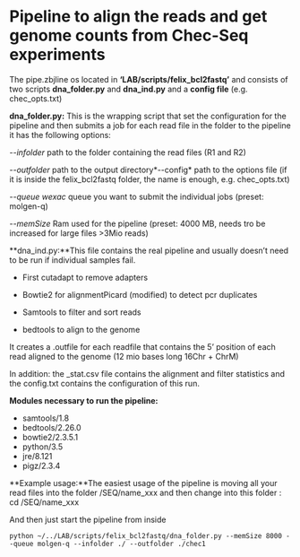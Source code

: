 # Pipeline to align the reads and get genome counts from Chec-Seq experiments
The pipe.zbjline os located in **‘LAB/scripts/felix_bcl2fastq’** and consists of two scripts **dna_folder.py** and **dna_ind.py**  and a **config file** (e.g. chec_opts.txt)

**dna_folder.py:** This is the wrapping script that set the configuration for the pipeline and then submits a job for each read file in the folder to the pipeline it has the following options:

*--infolder* path to the folder containing the read files (R1 and R2)

*--outfolder* path to the output directory*--config* path to the options file (if it is inside the felix_bcl2fastq folder, the name is enough, e.g. chec_opts.txt)

*--queue wexac* queue you want to submit the individual jobs (preset: molgen-q)

*--memSize* Ram used for the pipeline (preset: 4000 MB, needs tro be increased for large files >3Mio reads)

**dna_ind.py:**This file contains the real pipeline and usually doesn’t need to be run if individual samples fail.

- First cutadapt to remove adapters

- Bowtie2 for alignmentPicard (modified) to detect pcr duplicates
- Samtools to filter and sort reads
- bedtools to align to the genome

It creates a .outfile for each readfile that contains the 5’ position of each read aligned to the genome (12 mio bases long 16Chr + ChrM)

In addition: the _stat.csv file contains the alignment and filter statistics and the config.txt contains the configuration of this run. 

**Modules necessary to run the pipeline:**
* samtools/1.8
* bedtools/2.26.0
* bowtie2/2.3.5.1
* python/3.5
* jre/8.121
* pigz/2.3.4

**Example usage:**The easiest usage of the pipeline is moving all your read files into the folder /SEQ/name_xxx and then change into this folder : cd /SEQ/name_xxx

And then just start the pipeline from inside

`python ~/../LAB/scripts/felix_bcl2fastq/dna_folder.py --memSize 8000 --queue molgen-q --infolder ./ --outfolder ./chec1`
